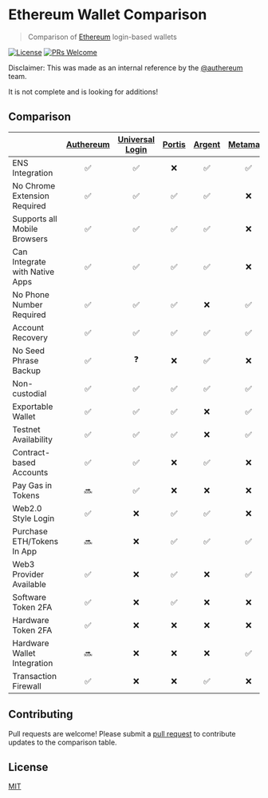 # Ethereum Wallet Comparison

> Comparison of [Ethereum](https://www.ethereum.org/) login-based wallets

[![License](http://img.shields.io/badge/license-MIT-blue.svg)](https://raw.githubusercontent.com/shanefontaine/ethereum-wallet-comparison/master/LICENSE)
[![PRs Welcome](https://img.shields.io/badge/PRs-welcome-brightgreen.svg)](#contributing)

Disclaimer: This was made as an internal reference by the [@authereum](https://twitter.com/authereum) team.

It is not complete and is looking for additions!

## Comparison

|  | [Authereum](https://authereum.org) | [Universal Login](https://universallogin.io/) | [Portis](https://www.portis.io/) | [Argent](https://www.argent.xyz/) | [Metamask](https://metamask.io/) | [Abridged](https://abridged.github.io/splash/) | [Gnosis Safe](https://safe.gnosis.io/) | [Fortmatic](https://fortmatic.com/) | [Dapper](https://www.dapperlabs.com/) | [Coinbase Wallet](https://wallet.coinbase.com/) | [Status](https://status.im/) | [Trust Wallet](https://trustwallet.com/) | [Ledger](https://www.ledger.com/) | [Squarelink](https://squarelink.com) | [ETHVault](https://ethvault.xyz) | [NiftyWallet](https://github.com/poanetwork/nifty-wallet) |
|---| :---: | :---: | :---: | :---: | :---: | :---: | :---: | :---: | :---: | :---: | :---: | :---: | :---: | :---: | :---: | :---: |
|ENS Integration                | ✅ | ✅ | ❌ | ✅ | ✅ | ✅ | ❌ | ❌ | ❌ | ❌ | ✅ | ❌ | ❌ | ❌ | ❌ | ❓ |
|No Chrome Extension Required   | ✅ | ✅ | ✅ | ✅ | ❌ | ✅ | ❌ | ✅ | ❌ | ✅ | ✅ | ✅ | ✅ | ✅ | ✅ | ❓ |
|Supports all Mobile Browsers   | ✅ | ✅ | ✅ | ✅ | ❌ | ✅ | ✅ | ✅ | ❌ | ✅ | ✅ | ✅ | ❌ | ✅ | ❓ | ❓ |
|Can Integrate with Native Apps | ✅ | ✅ | ✅ | ✅ | ❌ | ✅ | ✅ | ✅ | ❌ | ❌ | ❌ | ❌ | ❌ | ✅ | ❓ | ❓ |
|No Phone Number Required       | ✅ | ✅ | ✅ | ❌ | ✅ | ✅ | ❓ | ❌ | ❌ | ❌ | ✅ | ✅ | ✅ | ✅ | ❓ | ❓ |
|Account Recovery               | ✅ | ✅ | ✅ | ✅ | ✅ | ✅ | ❌ | ✅ | ✅ | ✅ | ❌ | ✅ | ❌ | ✅ | ❓ | ❓ |
|No Seed Phrase Backup          | ✅ | ❓ | ❌ | ✅ | ❌ | ✅ | ❓ | ✅ | ❓ | ❌ | ✅ | ❌ | ❌ | ✅ | ❓ | ❓ |
|Non-custodial                  | ✅ | ✅ | ✅ | ✅ | ✅ | ✅ | ✅ | ❌ | ✅ | ✅ | ✅ | ❓ | ✅ | ✅ | ❓ | ❓ |
|Exportable Wallet              | ✅ | ✅ | ✅ | ❌ | ✅ | ✅ | ❓ | ✅ | ❌ | ❌ | ❌ | ❌ | ✅ | ✅ | ❓ | ❓ |
|Testnet Availability           | ✅ | ✅ | ✅ | ❌ | ✅ | ✅ | ❓ | ✅ | ❌ | ✅ | ✅ | ❌ | ✅ | ✅ | ❓ | ❓ |
|Contract-based Accounts        | ✅ | ✅ | ❌ | ✅ | ❌ | ✅ | ✅ | ❌ | ✅ | ❌ | ❌ | ❌ | ❌ | ❌ | ❓ | ❓ |
|Pay Gas in Tokens              | 🔜 | ✅ | ❌ | ❌ | ❌ | ❌ | ❓ | ❌ | ❌ | ❌ | ❌ | ❌ | ❌ | ❌ | ❓ | ❓ |
|Web2.0 Style Login             | ✅ | ❌ | ✅ | ✅ | ❌ | ✅ | ❓ | ✅ | ✅ | ❌ | ✅ | ❌ | ❌ | ✅ | ❓ | ❓ |
|Purchase ETH/Tokens In App     | 🔜 | ❌ | ✅ | ✅ | ✅ | 🔜 | ❓ | ❌ | ✅ | ✅ | ❌ | ❌ | ❌ | ✅ | ❌ | ❓ |
|Web3 Provider Available        | ✅ | ❌ | ✅ | ❌ | ✅ | ❌ | ❌ | ✅ | ❓ | ❓ | ❓ | ❓ | ❓ | ✅ | ❓ | ❓ |
|Software Token 2FA             | ✅ | ❌ | ✅ | ❌ | ❌ | ❌ | ❓ | ❌ | ❓ | ❓ | ❓ | ❓ | ❓ | ✅ | ❓ | ❓ |
|Hardware Token 2FA             | ✅ | ❌ | ❌ | ❌ | ❌ | ❌ | ❌ | ❌ | ❌ | ❌ | ❌ | ❌ | ❌ | ❌ | ❌ | ❌ |
|Hardware Wallet Integration    | 🔜 | ❌ | ❌ | ❌ | ✅ | ❌ | ❓ | ❌ | ❓ | ❓ | ❓ | ❓ | ❓ | ❌ | ❓ | ❓ |
|Transaction Firewall           | ✅ | ❌ | ❌ | ✅ | ❌ | ❌ | ❌ | ❌ | ❌ | ❌ | ❌ | ❌ | ❌ | ❌ | ❌ | ❌ |

## Contributing

Pull requests are welcome! Please submit a [pull request](https://github.com/shanefontaine/ethereum-wallet-comparison/compare) to contribute updates to the comparison table.

## License

[MIT](LICENSE)
